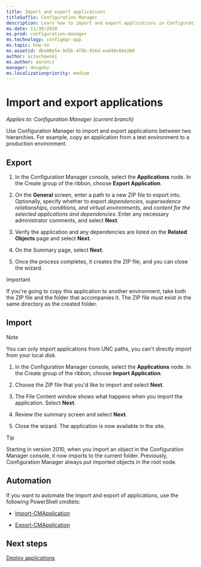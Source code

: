 ```yaml
---
title: Import and export applications
titleSuffix: Configuration Manager
description: Learn how to import and export applications in Configuration Manager to share between separate hierarchies.
ms.date: 11/30/2020
ms.prod: configuration-manager
ms.technology: configmgr-app
ms.topic: how-to
ms.assetid: dba00e54-9d5b-4f6b-916d-ead48c66e288
author: aczechowski
ms.author: aaroncz
manager: dougeby
ms.localizationpriority: medium
---
```


# Import and export applications

*Applies to: Configuration Manager (current branch)*

Use Configuration Manager to import and export applications between two hierarchies. For example, copy an application from a test environment to a production environment.

## Export

1. In the Configuration Manager console, select the **Applications** node. In the Create group of the ribbon, choose **Export Application**.

1. On the **General** screen, enter a path to a new ZIP file to export into. Optionally, specify whether to export *dependencies, supersedence relationships, conditions, and virtual environments*, and *content for the selected applications and dependencies*. Enter any necessary administrator comments, and select **Next**.

1. Verify the application and any dependencies are listed on the **Related Objects** page and select **Next**.

1. On the Summary page, select **Next**.

1. Once the process completes, it creates the ZIP file, and you can close the wizard.

> [!IMPORTANT]
> If you're going to copy this application to another environment, take both the ZIP file and the folder that accompanies it. The ZIP file must exist in the same directory as the created folder.

## Import

> [!NOTE]
> You can only import applications from UNC paths, you can't directly import from your local disk.

1. In the Configuration Manager console, select the **Applications** node. In the Create group of the ribbon, choose **Import Application**.

1. Choose the ZIP file that you'd like to import and select **Next**.

1. The File Content window shows what happens when you import the application. Select **Next**.

1. Review the summary screen and select **Next**.

1. Close the wizard. The application is now available in the site.

> [!TIP]
> Starting in version 2010, when you import an object in the Configuration Manager console, it now imports to the current folder. Previously, Configuration Manager always put imported objects in the root node.<!--6601203-->

## Automation

If you want to automate the import and export of applications, use the following PowerShell cmdlets:

- [Import-CMApplication](/powershell/module/configurationmanager/import-cmapplication)

- [Export-CMApplication](/powershell/module/configurationmanager/export-cmapplication)

## Next steps

[Deploy applications](deploy-applications.md)
